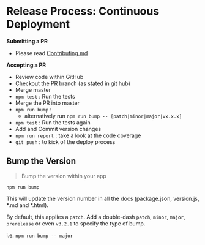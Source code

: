 # Release Process: Continuous Deployment

**Submitting a PR**
 * Please read [Contributing.md](CONTRIBUTING.md)

**Accepting a PR**
 * Review code within GitHub
 * Checkout the PR branch (as stated in git hub)
 * Merge master
 * `npm test` : Run the tests
 * Merge the PR into master
 * `npm run bump` :
   * alternatively run `npm run bump -- [patch|minor|major|vx.x.x]`
 * `npm test` : Run the tests again
 * Add and Commit version changes
 * `npm run report` : take a look at the code coverage
 * `git push` : to kick of the deploy process

## Bump the Version

> Bump the version within your app

`npm run bump`

This will update the version number in all the docs (package.json, version.js, *.md and *.html).

By default, this applies a  `patch`.  Add a double-dash `patch`, `minor`, `major`, `prerelease` or even `v3.2.1` to specify the type of bump.

i.e. `npm run bump -- major`
